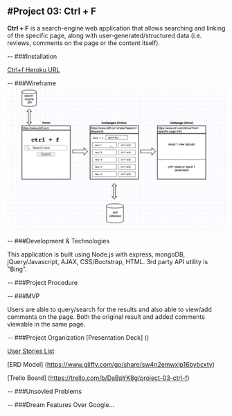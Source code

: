 #Project 03: Ctrl + F
---
**Ctrl + F** is a search-engine web application that allows searching and linking of the specific page, along with user-generated/structured data (i.e. reviews, comments on the page or the content itself).



<!--Update as we proceed-->

--
###Installation

[Ctrl+f Heroku URL](https://arcane-hollows-97544.herokuapp.com/)

--
###Wireframe
![](images/wireframe.png)

<!--Substitute with our application preview-->

--
###Development & Technologies

This application is built using Node.js with express, mongoDB, jQuery/Javascript, AJAX, CSS/Bootstrap, HTML. 3rd party API utility is "Bing".

<!--Update as we proceed-->

--
###Project Procedure
<!--General approach taken-->


--
###MVP

Users are able to query/search for the results and also able to view/add comments on the page. Both the original result and added comments viewable in the same page.

--
###Project Organization
[Presentation Deck] () 

[User Stories List](https://onedrive.live.com/view.aspx?resid=9ED0BDE3A110F6D7!128&ithint=file%2cxlsx&app=Excel&authkey=!AI2UPK9WIDdOW7Y)

[ERD Model] (https://www.gliffy.com/go/share/sw4n2emwxlp16bybcxty)

[Trello Board] (https://trello.com/b/DaBpYK8g/project-03-ctrl-f)

--
###Unsovled Problems

<!--Update as we proceed-->

--
###Dream Features
Over Google...

<!--Update as we proceed-->



